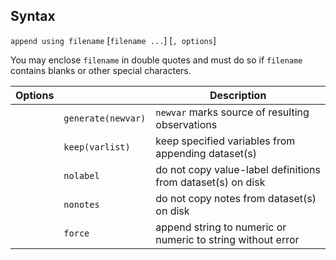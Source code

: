 ## Syntax

`append using filename` \[`filename ...`\] \[`, options`\]

You may enclose `filename` in double quotes and must do so if `filename`
contains blanks or other special characters.

| Options |                    | Description                                                 |
|---------|--------------------|-------------------------------------------------------------|
|         | `generate(newvar)` | `newvar` marks source of resulting observations             |
|         | `keep(varlist)`    | keep specified variables from appending dataset(s)          |
|         | `nolabel`          | do not copy value-label definitions from dataset(s) on disk |
|         | `nonotes`          | do not copy notes from dataset(s) on disk                   |
|         | `force`            | append string to numeric or numeric to string without error |
